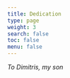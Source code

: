 ```yaml
---
title: Dedication
type: page
weight: 3
search: false
toc: false
menu: false
---
```


*To Dimitris, my son*
